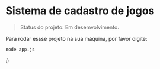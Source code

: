 <h1>Sistema de cadastro de jogos </h1>

> Status do projeto: Em desemvolvimento.

Para rodar essse projeto na sua máquina, por favor digite:

```
node app.js
```
:)